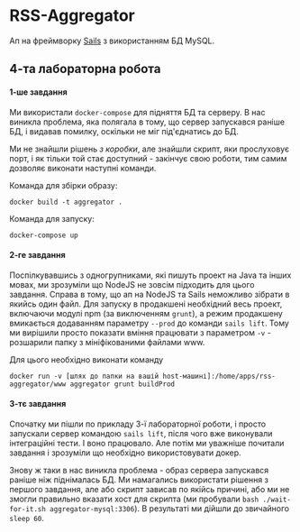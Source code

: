 # RSS-Aggregator

Ап на фреймворку [Sails](http://sailsjs.org) з використанням БД MySQL.

## 4-та лабораторна робота

#### 1-ше завдання

Ми використали `docker-compose` для підняття БД та серверу. В нас виникла проблема, яка полягала в тому, що сервер запускався раніше БД, і видавав помилку, оскільки не міг під'єднатись до БД.

Ми не знайшли рішень *з коробки*, але знайшли скрипт, яки прослуховує порт, і як тільки той стає доступний - закінчує свою роботи, тим самим дозволяє виконати наступні команди.

Команда для збірки образу:

`docker build -t aggregator .`

Команда для запуску:

`docker-compose up`

#### 2-ге завдання

Поспілкувавшись з одногрупниками, які пишуть проект на Java та інших мовах, ми зрозуміли що NodeJS не зовсім підходить для цього завдання. Справа в тому, що ап на NodeJS та Sails неможливо зібрати в якийсь один файл. Для запуску в продакшені необхідний весь проект, включаючи модулі npm (за виключенням `grunt`), а режим продакшену вмикається додаванням параметру `--prod` до команди `sails lift`.
Тому ми вирішили просто показати вміння працювати з параметром `-v` - розшарили папку з мініфікованими файлами www.

Для цього необхідно виконати команду 

`docker run -v [шлях до папки на вашій host-машині]:/home/apps/rss-aggregator/www aggregator grunt buildProd`

#### 3-тє завдання

Спочатку ми пішли по прикладу 3-ї лабораторної роботи, і просто запускали сервер командою `sails lift`, після чого вже виконували інтеграційні тести. І воно працювало. Але потім ми уважніше почитали завдання і зрозуміли що необхідно використовувати докер.

Знову ж таки в нас виникла проблема - образ сервера запускався раніше ніж піднімалась БД. Ми намагались використати рішення з першого завдання, але або скрипт зависав по якійсь причині, або ми не змогли правильно вказати хост для скрипта (ми пробували `bash ./wait-for-it.sh aggregator-mysql:3306`).
В результаті ми дійшли до звичайного `sleep 60`.

